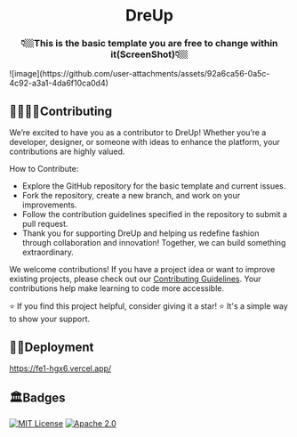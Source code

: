 <div align="center">
  <h1 align="center">DreUp</h1>
<h3>👇🏼This is the basic template you are free to change within it(ScreenShot)👇🏼</h3>
</div>
![image](https://github.com/user-attachments/assets/92a6ca56-0a5c-4c92-a3a1-4da6f10ca0d4)





## 🫱🏼‍🫲🏼Contributing

We’re excited to have you as a contributor to DreUp! Whether you’re a developer, designer, or someone with ideas to enhance the platform, your contributions are highly valued.

How to Contribute:

- Explore the GitHub repository for the basic template and current issues.
- Fork the repository, create a new branch, and work on your improvements.
- Follow the contribution guidelines specified in the repository to submit a pull request.
- Thank you for supporting DreUp and helping us redefine fashion through collaboration and innovation! Together, we can build something extraordinary.


We welcome contributions! If you have a project idea or want to improve existing projects, please check out our [Contributing Guidelines](.github/CONTRIBUTING.md). Your contributions help make learning to code more accessible.

⭐ If you find this project helpful, consider giving it a star! ⭐ It's a simple way to show your support.

## 🔗🔗Deployment
https://fe1-hgx6.vercel.app/ 

## 🏛️Badges

[![MIT License](https://img.shields.io/badge/License-MIT-green.svg)](https://choosealicense.com/licenses/mit/)
[![Apache 2.0](https://img.shields.io/badge/Apache-2.0-purple.svg)](https://choosealicense.com/licenses/apache-2.0/)

